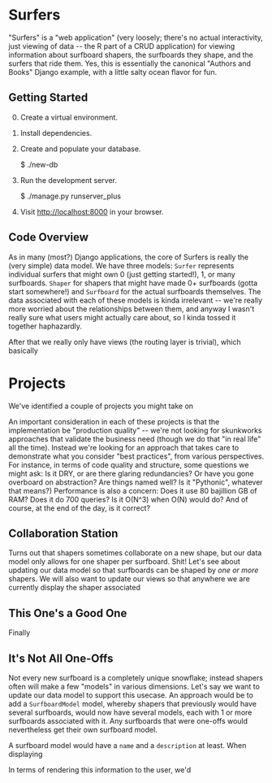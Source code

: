 # Surfers

"Surfers" is a "web application" (very loosely; there's no actual
interactivity, just viewing of data -- the R part of a CRUD application) for viewing
information about surfboard shapers, the surfboards they shape, and the surfers
that ride them.  Yes, this is essentially the canonical "Authors and Books" Django
example, with a little salty ocean flavor for fun.

## Getting Started

0. Create a virtual environment.
0. Install dependencies.
0. Create and populate your database.

    $ ./new-db

0. Run the development server.

    $ ./manage.py runserver_plus

0. Visit <http://localhost:8000> in your browser.

## Code Overview

As in many (most?) Django applications, the core of Surfers is really the (very simple)
data model. We have three models: `Surfer` represents individual surfers that might own
0 (just getting started!), 1, or many surfboards. `Shaper` for shapers that might have made
0+ surfboards (gotta start somewhere!) and `Surfboard` for the actual surfboards themselves.
The data associated with each of these models is kinda irrelevant -- we're really more
worried about the relationships between them, and anyway I wasn't really sure
what users might actually care about, so I kinda tossed it together haphazardly.

After that we really only have views  (the routing layer is trivial), which
basically

# Projects

We've identified a couple of projects you might take on

An important consideration in each of these projects is that the implementation
be "production quality" -- we're not looking for skunkworks approaches that validate
the business need (though we do that "in real life" all the time).  Instead we're
looking for an approach that takes care to demonstrate what you consider "best
practices", from various perspectives. For instance, in terms of code quality
and structure, some questions we might ask: Is it DRY, or are there glaring
redundancies? Or have you gone overboard on abstraction? Are things named well?
Is it "Pythonic", whatever that means?) Performance is also a concern: Does
it use 80 bajillion GB of RAM? Does it do 700 queries? Is it O(N^3) when O(N)
would do? And of course, at the end of the day, is it correct?

## Collaboration Station

Turns out that shapers sometimes collaborate on a new shape, but our data model
only allows for one shaper per surfboard. Shit! Let's see about updating our
data model so that surfboards can be shaped by *one or more* shapers. We will also
want to update our views so that anywhere we are currently display the shaper
associated
 

## This One's a Good One

Finally

## It's Not All One-Offs

Not every new surfboard is a completely unique snowflake; instead shapers often
will make a few "models" in various dimensions.  Let's say we want to update our
data model to support this usecase.  An approach would be to add a `SurfboardModel`
model, whereby shapers that previously would have several surfboards, would now
have several models, each with 1 or more surfboards associated with it.  Any
surfboards that were one-offs would nevertheless get their own surfboard model.

A surfboard model would have a `name` and a `description` at least.  When displaying

In terms of rendering this information to the user, we'd
